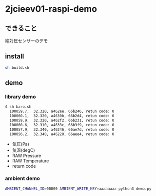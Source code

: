 # 2jcieev01-raspi-demo

## できること

絶対圧センサーのデモ

## install

```bash
sh build.sh
```

## demo

### library demo

```bash
$ sh baro.sh
  100059.7,  32.320, a462ee, 66b246, retun code: 0
  100060.1,  32.320, a4630b, 66b2d4, retun code: 0
  100059.9,  32.320, a462f2, 66b231, retun code: 0
  100060.6,  32.310, a4633c, 66b3f9, retun code: 0
  100057.9,  32.340, a46246, 66ae7d, retun code: 0
  100056.2,  32.340, a46220, 66aee4, retun code: 0
```

* 気圧(Pa)
* 気温(degC)
* RAW Pressure
* RAW Temperature
* return code

### ambient demo

```bash
AMBIENT_CHANNEL_ID=00000 AMBIENT_WRITE_KEY=aaaaaaaa python3 demo.py
```
